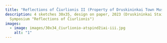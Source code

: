 ```yaml
---
title: "Reflections of Čiurlionis II (Property of Druskininkai Town Museum) "
description: 4 sketches 30x35, design on paper, 2023 (Druskininkai Stained Glass
  Symposium "Reflections of Čiurlionis")
images:
  - image: images/30x34_čiurlionio-atspindžiai-iii.jpg
    alt: "1"
---
```

